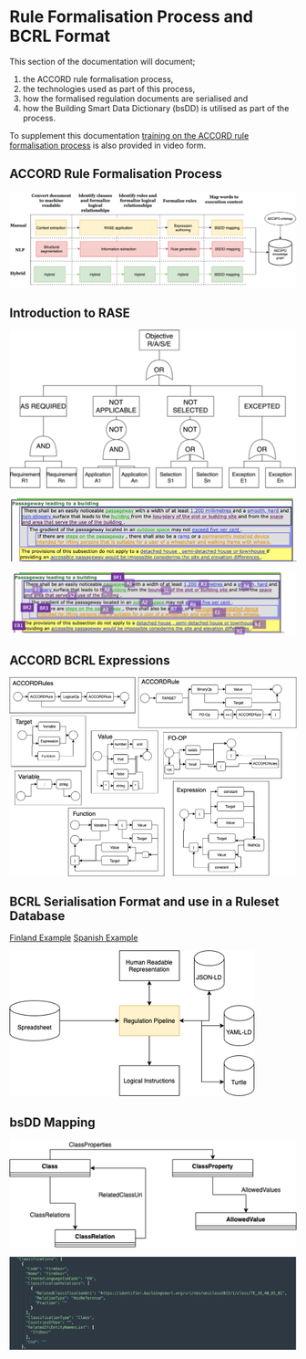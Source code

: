 # Rule Formalisation Process and BCRL Format

This section of the documentation will document;

1. the ACCORD rule formalisation process,
2. the technologies used as part of this process, 
3. how the formalised regulation documents are serialised and
4. how the Building Smart Data Dictionary (bsDD) is utilised as part of the process.

To supplement this documentation [training on the ACCORD rule formalisation process](https://www.youtube.com/watch?v=oMwEXCzc3lc) is also provided in video form.
## ACCORD Rule Formalisation Process

![](./process.png)


## Introduction to RASE

![](./rase.png)


![](./raseexample.png)


![](./raseexample2.png)

## ACCORD BCRL Expressions

![](./expressions.png)

## BCRL Serialisation Format and use in a Ruleset Database

[Finland Example](./finland.md)
[Spanish Example](./spain.md)

![](./pipeline.png)

## bsDD Mapping

![](./bsddstructure.png)

![](./bsddexample.png)
